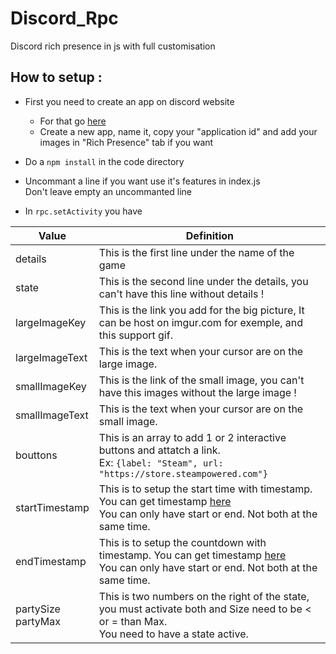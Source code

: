 # Discord_Rpc
Discord rich presence in js with full customisation
## How to setup :
- First you need to create an app on discord website
    - For that go [here](https://discord.com/developers/applications)
    - Create a new app, name it, copy your "application id" and add your images in "Rich Presence" tab if you want

- Do a ```npm install``` in the code directory

- Uncommant a line if you want use it's features in index.js   
    Don't leave empty an uncommanted line

- In ```rpc.setActivity``` you have
  
| Value                   | Definition                                                                                                                                                                    |
| ----------------------- | ----------------------------------------------------------------------------------------------------------------------------------------------------------------------------- |
| details                 | This is the first line under the name of the game                                                                                                                             |
| state                   | This is the second line under the details, you can't have this line without details !                                                                                         |
| largeImageKey           | This is the link you add for the big picture, It can be host on imgur.com for exemple, and this support gif.                                                                                                           |
| largeImageText          | This is the text when your cursor are on the large image.                                                                                                                     |
| smallImageKey           | This is the link of the small image, you can't have this images without the large image !                                                      |
| smallImageText          | This is the text when your cursor are on the small image.                                                                                                                     |
| bouttons                | This is an array to add 1 or 2 interactive buttons and attatch a link. <br> Ex: ```{label: "Steam", url: "https://store.steampowered.com"}```                                 |
| startTimestamp          | This is to setup the start time with timestamp. You can get timestamp [here](https://www.epochconverter.com/) <br> You can only have start or end. Not both at the same time. |
| endTimestamp            | This is to setup the countdown with timestamp. You can get timestamp [here](https://www.epochconverter.com/) <br> You can only have start or end. Not both at the same time.  |
| partySize <br> partyMax | This is two numbers on the right of the state, you must activate both and Size need to be < or = than Max. <br> You need to have a state active.                              |
